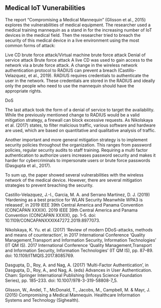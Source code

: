 ## Medical IoT Vunerabilities

The report “Compromising a Medical Mannequin” (Glisson et al., 2015) explores the vulnerabilities of medical equipment. The researcher used a medical training mannequin as a stand in for the increasing number of IoT devices in the medical field. Then the researcher tried to breach the security of this medical device in a live environment using the most common forms of attack:

Live CD brute force attack/Virtual machine brute force attack
Denial of service attack
Brute force attack
A live CD was used to gain access to the network via a brute force attack. A change in the wireless network authentication protocol to RADIUS can prevent a breach (Castillo-Velazquez, et al., 2019). RADIUS requires credentials to authenticate the user in the network. These credentials are stored in the RADIUS and ideally only the people who need to use the mannequin should have the appropriate rights.

DoS

The last attack took the form of a denial of service to target the availability. While the previously mentioned change to RADIUS would be a valid mitigation strategy, a firewall can block excessive requests. As Nikolskaya et al. (2017) states, to filter malicious traffic, various software and hardware are used, which are based on quantitative and qualitative analysis of traffic.

Another important and more general mitigation strategy is to implement security policies throughout the organization. This ranges from password policies, regular security audits to staff training. Requiring a multi factor authentication to authorize users increases password security and makes it harder for cybercriminals to impersonate users or brute force passwords (Dasgupta et al., 2017).

To sum up, the paper showed several vulnerabilities with the wireless network of the medical device. However, there are several mitigation strategies to prevent breaching the security.

 

Castillo-Velazquez, J.-I., Garcia, M. A. and Serrano Martinez, D. J. (2019) ‘Hardening as a best practice for WLAN Security Meanwhile WPA3 is released’, in 2019 IEEE 39th Central America and Panama Convention (CONCAPAN XXXIX). 2019 IEEE 39th Central America and Panama Convention (CONCAPAN XXXIX), pp. 1–5. doi: 10.1109/CONCAPANXXXIX47272.2019.8977073.

Nikolskaya, K. Yu. et al. (2017) ‘Review of modern DDoS-attacks, methods and means of counteraction’, in 2017 International Conference ‘Quality Management,Transport and Information Security, Information Technologies’ (IT QM IS). 2017 International Conference ‘Quality Management,Transport and Information Security, Information Technologies’ (IT QM IS), pp. 87–89. doi: 10.1109/ITMQIS.2017.8085769.

Dasgupta, D., Roy, A. and Nag, A. (2017) ‘Multi-Factor Authentication’, in Dasgupta, D., Roy, A., and Nag, A. (eds) Advances in User Authentication. Cham: Springer International Publishing (Infosys Science Foundation Series), pp. 185–233. doi: 10.1007/978-3-319-58808-7_5.

Glisson, W., Andel, T., McDonald, T., Jacobs, M., Campbell, M. & Mayr, J. (2015) Compromising a Medical Mannequin. Healthcare Information Systems and Technology (Sighealth).


